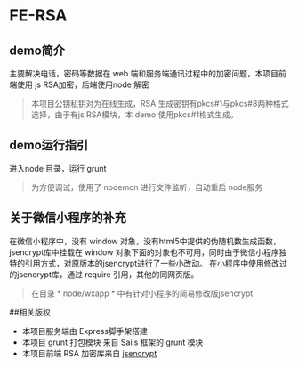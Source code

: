 # FE-RSA

## demo简介
主要解决电话，密码等数据在 web 端和服务端通讯过程中的加密问题，本项目前端使用 js RSA加密，后端使用node 解密

> 本项目公钥私钥对为在线生成，RSA 生成密钥有pkcs#1与pkcs#8两种格式选择，由于有js RSA模块，本 demo 使用pkcs#1格式生成。
  

## demo运行指引
进入node 目录，运行 grunt

> 为方便调试，使用了 nodemon 进行文件监听，自动重启 node服务
  

## 关于微信小程序的补充
在微信小程序中，没有 window 对象，没有html5中提供的伪随机数生成函数，jsencrypt库中挂载在 window 对象下面的对象也不可用，同时由于微信小程序独特的引用方式，对原版本的jsencrypt进行了一些小改动。
在小程序中使用修改过的jsencrypt库，通过 require 引用，其他的同网页版。

> 在目录 * node/wxapp * 中有针对小程序的简易修改版jsencrypt
  	

##相关版权
- 本项目服务端由 Express脚手架搭建  
- 本项目 grunt 打包模块  来自 Sails 框架的 grunt 模块  
- 本项目前端 RSA 加密库来自  [jsencrypt](https://github.com/travist/jsencrypt)  

